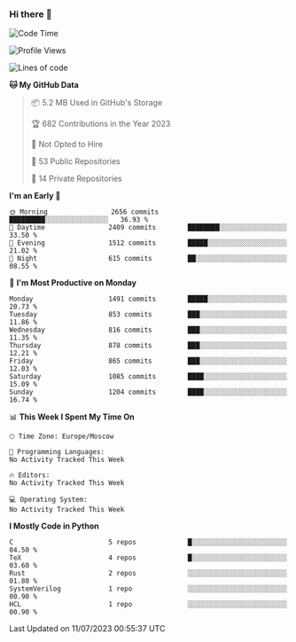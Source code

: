 ### Hi there 👋

<!--
**SemenMartynov/SemenMartynov** is a ✨ _special_ ✨ repository because its `README.md` (this file) appears on your GitHub profile.

Here are some ideas to get you started:

- 🔭 I’m currently working on ...
- 🌱 I’m currently learning ...
- 👯 I’m looking to collaborate on ...
- 🤔 I’m looking for help with ...
- 💬 Ask me about ...
- 📫 How to reach me: ...
- 😄 Pronouns: ...
- ⚡ Fun fact: ...
-->

<!--START_SECTION:waka-->
![Code Time](http://img.shields.io/badge/Code%20Time-0%20secs-blue)

![Profile Views](http://img.shields.io/badge/Profile%20Views-1-blue)

![Lines of code](https://img.shields.io/badge/From%20Hello%20World%20I%27ve%20Written-6.8%20million%20lines%20of%20code-blue)

**🐱 My GitHub Data** 

> 📦 5.2 MB Used in GitHub's Storage 
 > 
> 🏆 682 Contributions in the Year 2023
 > 
> 🚫 Not Opted to Hire
 > 
> 📜 53 Public Repositories 
 > 
> 🔑 14 Private Repositories 
 > 
**I'm an Early 🐤** 

```text
🌞 Morning                2656 commits        █████████░░░░░░░░░░░░░░░░   36.93 % 
🌆 Daytime                2409 commits        ████████░░░░░░░░░░░░░░░░░   33.50 % 
🌃 Evening                1512 commits        █████░░░░░░░░░░░░░░░░░░░░   21.02 % 
🌙 Night                  615 commits         ██░░░░░░░░░░░░░░░░░░░░░░░   08.55 % 
```
📅 **I'm Most Productive on Monday** 

```text
Monday                   1491 commits        █████░░░░░░░░░░░░░░░░░░░░   20.73 % 
Tuesday                  853 commits         ███░░░░░░░░░░░░░░░░░░░░░░   11.86 % 
Wednesday                816 commits         ███░░░░░░░░░░░░░░░░░░░░░░   11.35 % 
Thursday                 878 commits         ███░░░░░░░░░░░░░░░░░░░░░░   12.21 % 
Friday                   865 commits         ███░░░░░░░░░░░░░░░░░░░░░░   12.03 % 
Saturday                 1085 commits        ████░░░░░░░░░░░░░░░░░░░░░   15.09 % 
Sunday                   1204 commits        ████░░░░░░░░░░░░░░░░░░░░░   16.74 % 
```


📊 **This Week I Spent My Time On** 

```text
🕑︎ Time Zone: Europe/Moscow

💬 Programming Languages: 
No Activity Tracked This Week

🔥 Editors: 
No Activity Tracked This Week

💻 Operating System: 
No Activity Tracked This Week
```

**I Mostly Code in Python** 

```text
C                        5 repos             █░░░░░░░░░░░░░░░░░░░░░░░░   04.50 % 
TeX                      4 repos             █░░░░░░░░░░░░░░░░░░░░░░░░   03.60 % 
Rust                     2 repos             ░░░░░░░░░░░░░░░░░░░░░░░░░   01.80 % 
SystemVerilog            1 repo              ░░░░░░░░░░░░░░░░░░░░░░░░░   00.90 % 
HCL                      1 repo              ░░░░░░░░░░░░░░░░░░░░░░░░░   00.90 % 
```




 Last Updated on 11/07/2023 00:55:37 UTC
<!--END_SECTION:waka-->